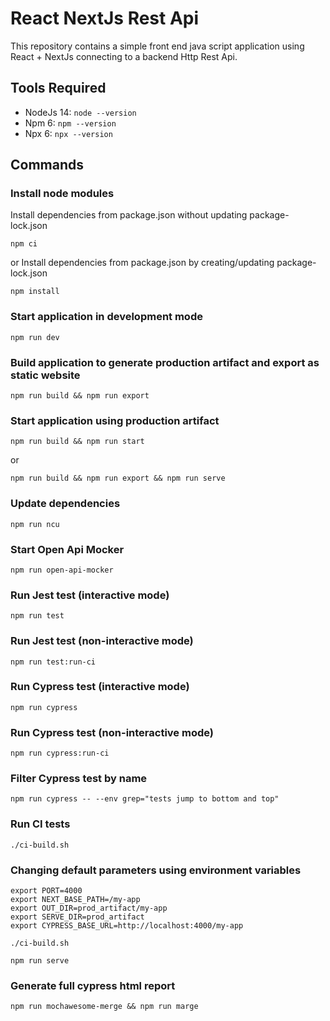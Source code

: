 # React NextJs Rest Api

This repository contains a simple front end java script application using React + NextJs connecting to a backend Http Rest Api.

## Tools Required
* NodeJs 14: `node --version`
* Npm 6: `npm --version`
* Npx 6: `npx --version`

## Commands

### Install node modules

Install dependencies from package.json without updating package-lock.json

    npm ci

or Install dependencies from package.json by creating/updating package-lock.json

    npm install

### Start application in development mode

    npm run dev

### Build application to generate production artifact and export as static website

    npm run build && npm run export

### Start application using production artifact

    npm run build && npm run start

or

    npm run build && npm run export && npm run serve

### Update dependencies

    npm run ncu

### Start Open Api Mocker

    npm run open-api-mocker

### Run Jest test (interactive mode)

    npm run test

### Run Jest test (non-interactive mode)

    npm run test:run-ci

### Run Cypress test (interactive mode)

    npm run cypress

### Run Cypress test (non-interactive mode)

    npm run cypress:run-ci

### Filter Cypress test by name

    npm run cypress -- --env grep="tests jump to bottom and top"

### Run CI tests

    ./ci-build.sh

### Changing default parameters using environment variables

    export PORT=4000
    export NEXT_BASE_PATH=/my-app
    export OUT_DIR=prod_artifact/my-app
    export SERVE_DIR=prod_artifact
    export CYPRESS_BASE_URL=http://localhost:4000/my-app

    ./ci-build.sh

    npm run serve

### Generate full cypress html report

    npm run mochawesome-merge && npm run marge